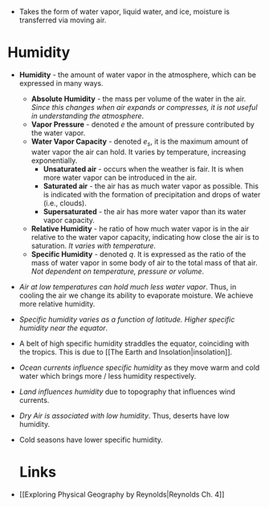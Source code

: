 * Takes the form of water vapor, liquid water, and ice, moisture is transferred via moving air. 
# Humidity
* **Humidity** - the amount of water vapor in the atmosphere, which can be expressed in many ways.
	* **Absolute Humidity** - the mass per volume of the water in the air.  *Since this changes when air expands or compresses, it is not useful in understanding the atmosphere*.
	* **Vapor Pressure** - denoted $e$ the amount of pressure contributed by the water vapor. 
	* **Water Vapor Capacity** - denoted $e_s$, it is the maximum amount of water vapor the air can hold. It varies by temperature, increasing exponentially. 
		* **Unsaturated air** - occurs when the weather is fair. It is when more water vapor can be introduced in the air. 
		* **Saturated air** - the air has as much water vapor as possible. This is indicated with the formation of precipitation and drops of water (i.e., clouds).
		* **Supersaturated** - the air has more water vapor than its water vapor capacity.
	* **Relative Humidity** - he ratio of how much water vapor is in the air relative to the water vapor capacity, indicating how close the air is to saturation. *It varies with temperature*. 
	* **Specific Humidity** - denoted $q$. It is expressed as the ratio of the mass of water vapor in some body of air to the total mass of that air. *Not dependent on temperature, pressure or volume*. 

* *Air at low temperatures can hold much less water vapor*. Thus, in cooling the air we change its ability to evaporate moisture. We achieve more relative humidity.

* *Specific humidity varies as a function of latitude. Higher specific humidity near the equator*. 
* A belt of high specific humidity straddles the equator, coinciding with the tropics. This is due to [[The Earth and Insolation|insolation]].
* *Ocean currents influence specific humidity* as they move warm and cold water which brings more / less humidity respectively.
* *Land influences humidity* due to topography that influences wind currents.
* *Dry Air is associated with low humidity*. Thus, deserts have low humidity. 
* Cold seasons have lower specific humidity. 

  # Links
* [[Exploring Physical Geography by Reynolds|Reynolds Ch. 4]]